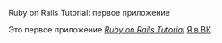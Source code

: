 Ruby on Rails Tutorial: первое приложение

Это первое приложение
[*Ruby on Rails Tutorial*](http://railstutorial.org/)
 [Я в ВК](http://vk.com/lonree).